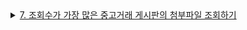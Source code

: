 <details> 
  <summary>
    <a href="https://school.programmers.co.kr/learn/courses/30/lessons/164671">
      7. 조회수가 가장 많은 중고거래 게시판의 첨부파일 조회하기
    </a>
  </summary> 
  <div markdown="1">
    <ul> <!-- 리스트1 -->
      <li>풀이 포인트!
        <ul> <!-- 리스트2 -->
          <li>CONCAT()</li>
          <li>서브쿼리</li>
        </ul>
      </li>
    </ul>
    <ul> <!-- 리스트1 -->
      <li>풀이 과정
        <ol> <!-- 리스트2 --> 
          <li>SELECT: CONCAT() 이용 -> FILE_PATH 형태 만들기</li>
          <li>FROM: USED_GOODS_BOARD 'B' + USED_GOODS_FILE 'F'</li>
          <li>ON: ID 연결 </li>
          <li>WHERE: 최대 조회수 찾는 쿼리 </li>
          <li>FILE_ID 내림차순 정렬</li>
        </ol>
      </li>
    </ul>
    <ul> <!-- 리스트1 -->
      <li>다른 풀이 방법
        <ol> <!-- 리스트2 --> 
          <li>"WHERE(조건 1개) = {}" 서브쿼리 -> LIMIT 사용가능</li>
          <li>FROM 서브쿼리</li>
        </0l>
      </li>
    </ul>

    
  </div> 
</details>